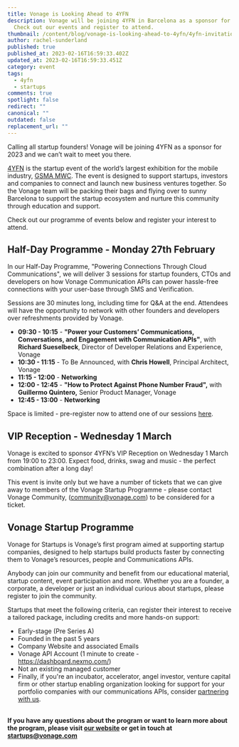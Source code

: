 ```yaml
---
title: Vonage is Looking Ahead to 4YFN
description: Vonage will be joining 4YFN in Barcelona as a sponsor for 2023.
  Check out our events and register to attend.
thumbnail: /content/blog/vonage-is-looking-ahead-to-4yfn/4yfn-invitation_blog-header.png
author: rachel-sunderland
published: true
published_at: 2023-02-16T16:59:33.402Z
updated_at: 2023-02-16T16:59:33.451Z
category: event
tags:
  - 4yfn
  - startups
comments: true
spotlight: false
redirect: ""
canonical: ""
outdated: false
replacement_url: ""
---
```

Calling all startup founders! Vonage will be joining 4YFN as a sponsor for 2023 and we can’t wait to meet you there. 

[4YFN](http://4yfn.com) is the startup event of the world’s largest exhibition for the mobile industry, [GSMA MWC](https://www.mwcbarcelona.com/). The event is designed to support startups, investors and companies to connect and launch new business ventures together. So the Vonage team will be packing their bags and flying over to sunny Barcelona to support the startup ecosystem and nurture this community through education and support.

Check out our programme of events below and register your interest to attend.

## Half-Day Programme - Monday 27th February

In our Half-Day Programme, "Powering Connections Through Cloud Communications", we will deliver 3 sessions for startup founders, CTOs and developers on how Vonage Communication APIs can power hassle-free connections with your user-base through SMS and Verification. 

Sessions are 30 minutes long, including time for Q&A at the end. Attendees will have the opportunity to network with other founders and developers over refreshments provided by Vonage.

* **09:30 - 10:15** - **"Power your Customers’ Communications, Conversations, and Engagement with Communication APIs"**, with **Richard Sueselbeck**, Director of Developer Relations and Experience, Vonage
* **10:30 - 11:15** - To Be Announced, with **Chris Howell**, Principal Architect, Vonage 
* **11:15 - 12:00** - **Networking**  
* **12:00 - 12:45** - **"How to Protect Against Phone Number Fraud",** with **Guillermo Quintero,** Senior Product Manager, Vonage
* **12:45 - 13:00** - **Networking**

Space is limited - pre-register now to attend one of our sessions [here](https://www.4yfn.com/session/powering-connections-through-cloud-communications/).

## VIP Reception - Wednesday 1 March

Vonage is excited to sponsor 4YFN’s VIP Reception on Wednesday 1 March from 19:00 to 23:00. Expect food, drinks, swag and music - the perfect combination after a long day!

This event is invite only but we have a number of tickets that we can give away to members of the Vonage Startup Programme - please contact Vonage Community, (community@vonage.com) to be considered for a ticket. 

## Vonage Startup Programme

Vonage for Startups is Vonage’s first program aimed at supporting startup companies, designed to help startups build products faster by connecting them to Vonage’s resources, people and Communications APIs.

Anybody can join our community and benefit from our educational material, startup content, event participation and more. Whether you are a founder, a corporate, a developer or just an individual curious about startups, please register to join the community.

Startups that meet the following criteria, can register their interest to receive a tailored package, including credits and more hands-on support:

* Early-stage (Pre Series A)
* Founded in the past 5 years
* Company Website and associated Emails
* Vonage API Account (1 minute to create - https://dashboard.nexmo.com/)
* Not an existing managed customer
* Finally, if you're an incubator, accelerator, angel investor, venture capital firm or other startup enabling organization looking for support for your portfolio companies with our communications APIs, consider [partnering with us](https://airtable.com/shrfGCnFnxWCkJ4xI).

**\
If you have any questions about the program or want to learn more about the program, please visit [our website](https://developer.vonage.com/en/startups) or get in touch at startups@vonage.com**
